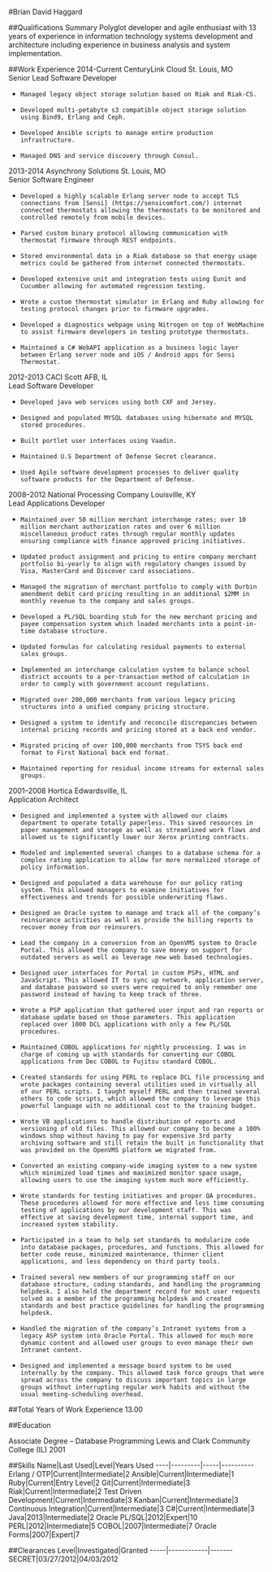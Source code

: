 #Brian David Haggard

##Qualifications Summary
Polyglot developer and agile enthusiast with 13 years of experience in information technology systems development and architecture including experience in business analysis and system implementation.

##Work Experience
2014-Current CenturyLink Cloud St. Louis, MO<br/>
Senior Lead Software Developer

-     Managed legacy object storage solution based on Riak and Riak-CS.
-     Developed multi-petabyte s3 compatible object storage solution using Bind9, Erlang and Ceph.
-     Developed Ansible scripts to manage entire production infrastructure.
-     Managed DNS and service discovery through Consul.

2013-2014 Asynchrony Solutions St. Louis, MO<br/>
Senior Software Engineer

-     Developed a highly scalable Erlang server node to accept TLS connections from [Sensi] (https://sensicomfort.com/) internet connected thermostats allowing the thermostats to be monitored and controlled remotely from mobile devices.
-     Parsed custom binary protocol allowing communication with thermostat firmware through REST endpoints.
-     Stored environmental data in a Riak database so that energy usage metrics could be gathered from internet connected thermostats.
-     Developed extensive unit and integration tests using Eunit and Cucumber allowing for automated regression testing.
-     Wrote a custom thermostat simulator in Erlang and Ruby allowing for testing protocol changes prior to firmware upgrades.
-     Developed a diagnostics webpage using Nitrogen on top of WebMachine to assist firmware developers in testing prototype thermostats.
-     Maintained a C# WebAPI application as a business logic layer between Erlang server node and iOS / Android apps for Sensi Thermostat.

2012-2013 CACI Scott AFB, IL<br/>
Lead Software Developer

-     Developed java web services using both CXF and Jersey.
-     Designed and populated MYSQL databases using hibernate and MYSQL stored procedures.
-     Built portlet user interfaces using Vaadin.
-     Maintained U.S Department of Defense Secret clearance.
-     Used Agile software development processes to deliver quality software products for the Department of Defense.

2008–2012 National Processing Company Louisville, KY<br/>
Lead Applications Developer

-     Maintained over 50 million merchant interchange rates; over 10 million merchant authorization rates and over 6 million miscellaneous product rates through regular monthly updates ensuring compliance with finance approved pricing initiatives.
-     Updated product assignment and pricing to entire company merchant portfolio bi-yearly to align with regulatory changes issued by Visa, MasterCard and Discover card associations.
-     Managed the migration of merchant portfolio to comply with Durbin amendment debit card pricing resulting in an additional $2MM in monthly revenue to the company and sales groups.
-     Developed a PL/SQL boarding stub for the new merchant pricing and payee compensation system which loaded merchants into a point-in-time database structure.
-     Updated formulas for calculating residual payments to external sales groups.
-     Implemented an interchange calculation system to balance school district accounts to a per-transaction method of calculation in order to comply with government account regulations.
-     Migrated over 200,000 merchants from various legacy pricing structures into a unified company pricing structure.
-     Designed a system to identify and reconcile discrepancies between internal pricing records and pricing stored at a back end vendor.
-     Migrated pricing of over 100,000 merchants from TSYS back end format to First National back end format.
-     Maintained reporting for residual income streams for external sales groups.


2001–2008 Hortica Edwardsville, IL<br/>
Application Architect

-     Designed and implemented a system with allowed our claims department to operate totally paperless. This saved resources in paper management and storage as well as streamlined work flows and allowed us to significantly lower our Xerox printing contracts.
-     Modeled and implemented several changes to a database schema for a complex rating application to allow for more normalized storage of policy information.
-     Designed and populated a data warehouse for our policy rating system. This allowed managers to examine initiatives for effectiveness and trends for possible underwriting flaws.
-     Designed an Oracle system to manage and track all of the company’s reinsurance activities as well as provide the billing reports to recover money from our reinsurers.
-     Lead the company in a conversion from an OpenVMS system to Oracle Portal. This allowed the company to save money on support for outdated servers as well as leverage new web based technologies.
-     Designed user interfaces for Portal in custom PSPs, HTML and JavaScript. This allowed IT to sync up network, application server, and database password so users were required to only remember one password instead of having to keep track of three.
-     Wrote a PSP application that gathered user input and ran reports or database update based on those parameters. This application replaced over 1000 DCL applications with only a few PL/SQL procedures.
-     Maintained COBOL applications for nightly processing. I was in charge of coming up with standards for converting our COBOL applications from Dec COBOL to Fujitsu standard COBOL.
-     Created standards for using PERL to replace DCL file processing and wrote packages containing several utilities used in virtually all of our PERL scripts. I taught myself PERL and then trained several others to code scripts, which allowed the company to leverage this powerful language with no additional cost to the training budget.
-     Wrote VB applications to handle distribution of reports and versioning of old files. This allowed our company to become a 100% windows shop without having to pay for expensive 3rd party archiving software and still retain the built in functionality that was provided on the OpenVMS platform we migrated from.
-     Converted an existing company-wide imaging system to a new system which minimized load times and maximized monitor space usage, allowing users to use the imaging system much more efficiently.
-     Wrote standards for testing initiatives and proper QA procedures. These procedures allowed for more effective and less time consuming testing of applications by our development staff. This was effective at saving development time, internal support time, and increased system stability.
-     Participated in a team to help set standards to modularize code into database packages, procedures, and functions. This allowed for better code reuse, minimized maintenance, thinner client applications, and less dependency on third party tools.
-     Trained several new members of our programming staff on our database structure, coding standards, and handling the programming helpdesk. I also held the department record for most user requests solved as a member of the programming helpdesk and created standards and best practice guidelines for handling the programming helpdesk.
-     Handled the migration of the company’s Intranet systems from a legacy ASP system into Oracle Portal. This allowed for much more dynamic content and allowed user groups to even manage their own Intranet content.
-     Designed and implemented a message board system to be used internally by the company. This allowed task force groups that were spread across the company to discuss important topics in large groups without interrupting regular work habits and without the usual meeting-scheduling overhead.

##Total Years of Work Experience
13.00
 
##Education

Associate Degree – Database Programming
Lewis and Clark Community College (IL)
2001

##Skills
Name|Last Used|Level|Years Used
----|---------|-----|----------
Erlang / OTP|Current|Intermediate|2
Ansible|Current|Intermediate|1
Ruby|Current|Entry Level|2
Git|Current|Intermediate|3
Riak|Current|Intermediate|2
Test Driven Development|Current|Intermediate|3
Kanban|Current|Intermediate|3
Continuous Integration|Current|Intermediate|3
C#|Current|Intermediate|3
Java|2013|Intermediate|2
Oracle PL/SQL|2012|Expert|10
PERL|2012|Intermediate|5
COBOL|2007|Intermediate|7
Oracle Forms|2007|Expert|7

##Clearances
Level|Investigated|Granted
-----|------------|-------
SECRET|03/27/2012|04/03/2012	


